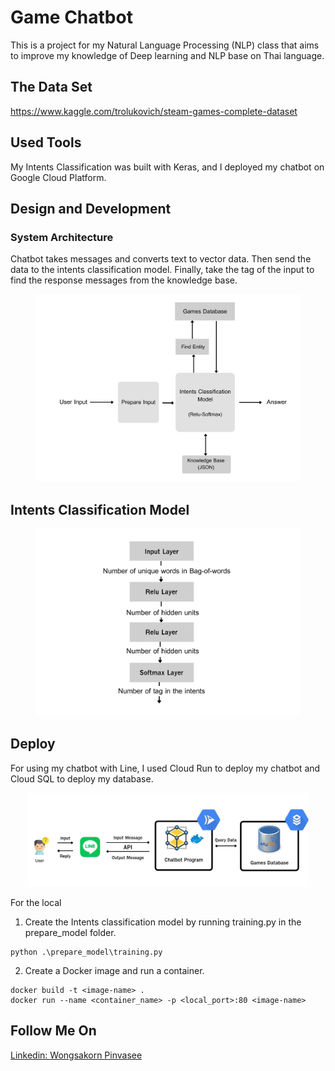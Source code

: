 # Game Chatbot

This is a project for my Natural Language Processing (NLP) class that aims to improve my knowledge of Deep learning
and NLP base on Thai language.

## The Data Set
https://www.kaggle.com/trolukovich/steam-games-complete-dataset

## Used Tools
My Intents Classification was built with Keras, and I deployed my chatbot on Google Cloud Platform.

## Design and Development
###  System Architecture
Chatbot takes messages and converts text to vector data. Then send the data to the intents classification model. Finally, take the tag of the input to find the response messages from the knowledge base.

<p align="center">
    <img widht="460" height="300" src="https://github.com/SunWPS/game_chatbot/blob/master/picture/system.jpg?raw=true">
</p>

## Intents Classification Model
<p align="center">
    <img widht="460" height="300" src="https://github.com/SunWPS/game_chatbot/blob/master/picture/dnn.jpg?raw=true">
</p>

## Deploy
For using my chatbot with Line, I used Cloud Run to deploy my chatbot and Cloud SQL to deploy my database.
<p align="center">
    <img widht="230" height="150" src="https://github.com/SunWPS/game_chatbot/blob/master/picture/deploy.jpg?raw=true">
</p>

For the local
1. Create the Intents classification model by running training.py in the prepare_model folder.
```
python .\prepare_model\training.py
```
2. Create a Docker image and run a container.
```
docker build -t <image-name> .
docker run --name <container_name> -p <local_port>:80 <image-name>
```

## Follow Me On
[Linkedin: Wongsakorn Pinvasee](https://www.linkedin.com/in/wongsakorn-pinvasee-b57b34186/)


